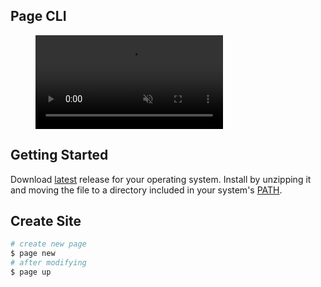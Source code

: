 ## Page CLI

<!-- blank line -->
<figure class="video_container">
  <video allowfullscreen="true" controls muted autoplay >
    <source src="./docs/demo.mp4" type="video/mp4">
  </video>
</figure>
<!-- blank line -->

## Getting Started 
Download [latest](https://github.com/roymoran/page/releases) release for your operating system. Install by unzipping it and moving the file to a directory included in your system's [PATH](https://superuser.com/questions/284342/what-are-path-and-other-environment-variables-and-how-can-i-set-or-use-them).

## Create Site
```bash
# create new page
$ page new
# after modifying
$ page up
```